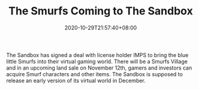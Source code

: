 ﻿---
title: "The Smurfs Coming to The Sandbox"
date: 2020-10-29T21:57:40+08:00
lastmod: 2020-10-29T16:45:40+08:00
draft: false
authors: ["Juliana"]
description: "The Sandbox has signed a deal with license holder IMPS to bring the blue little Smurfs into their virtual gaming world. There will be a Smurfs Village and in an upcoming land sale on November 12th, gamers and investors can acquire Smurf characters and other items. The Sandbox is supposed to release an early version of its virtual world in December."
featuredImage: "the-smurfs-coming-to-the-sandbox.png"
tags: ["Virtual World","Play to Earn"]
categories: ["news"]
news: ["Virtual World"]
weight: 
lightgallery: true
pinned: false
recommend: false
recommend1: false
---

The Sandbox has signed a deal with license holder IMPS to bring the blue little Smurfs into their virtual gaming world. There will be a Smurfs Village and in an upcoming land sale on November 12th, gamers and investors can acquire Smurf characters and other items. The Sandbox is supposed to release an early version of its virtual world in December.

<!--more-->

